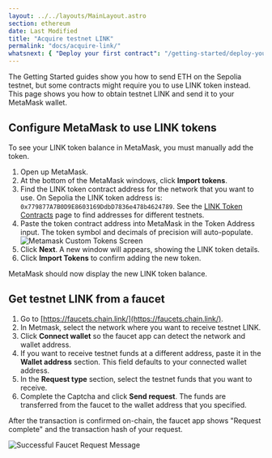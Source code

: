 ```yaml
---
layout: ../../layouts/MainLayout.astro
section: ethereum
date: Last Modified
title: "Acquire testnet LINK"
permalink: "docs/acquire-link/"
whatsnext: { "Deploy your first contract": "/getting-started/deploy-your-first-contract/" }
---
```


The Getting Started guides show you how to send ETH on the Sepolia testnet, but some contracts might require you to use LINK token instead. This page shows you how to obtain testnet LINK and send it to your MetaMask wallet.

## Configure MetaMask to use LINK tokens

To see your LINK token balance in MetaMask, you must manually add the token.

1. Open up MetaMask.
1. At the bottom of the MetaMask windows, click **Import tokens**.
1. Find the LINK token contract address for the network that you want to use. On Sepolia the LINK token address is: `0x779877A7B0D9E8603169DdbD7836e478b4624789`. See the [LINK Token Contracts](/resources/link-token-contracts/) page to find addresses for different testnets.
1. Paste the token contract address into MetaMask in the Token Address input. The token symbol and decimals of precision will auto-populate.
   ![Metamask Custom Tokens Screen](/images/getting-started/metamaskImportTokens.webp)
1. Click **Next**. A new window will appears, showing the LINK token details.
1. Click **Import Tokens** to confirm adding the new token.

MetaMask should now display the new LINK token balance.

## Get testnet LINK from a faucet

1. Go to [https://faucets.chain.link/](https://faucets.chain.link/).
1. In Metmask, select the network where you want to receive testnet LINK.
1. Click **Connect wallet** so the faucet app can detect the network and wallet address.
1. If you want to receive testnet funds at a different address, paste it in the **Wallet address** section. This field defaults to your connected wallet address.
1. In the **Request type** section, select the testnet funds that you want to receive.
1. Complete the Captcha and click **Send request**. The funds are transferred from the faucet to the wallet address that you specified.

After the transaction is confirmed on-chain, the faucet app shows "Request complete" and the transaction hash of your request.

![Successful Faucet Request Message](/files/faucet-success.png)
